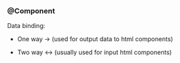 ### @Component

Data binding:
- One way -> (used for output data to html components)

- Two way <-> (usually used for input html components)
